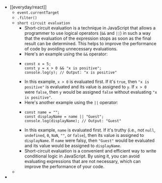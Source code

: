 - [[everyday/react]]
	- `event.currentTarget`
	- `.filter()`
	- `short circuit evaluation`
		- Short-circuit evaluation is a technique in JavaScript that allows a programmer to use logical operators (`&&` and `||`) in such a way that the evaluation of the expression stops as soon as the final result can be determined. This helps to improve the performance of code by avoiding unnecessary evaluations.
		- Here's an example using the `&&` operator:
		- ```
		  const x = 5;
		  const y = x > 0 && "x is positive";
		  console.log(y); // Output: "x is positive"
		  ```
		- In this example, `x > 0` is evaluated first. If it's `true`, then `"x is positive"` is evaluated and its value is assigned to `y`. If `x > 0` were `false`, then `y` would be assigned `false` without evaluating `"x is positive"`.
		- Here's another example using the `||` operator:
		- ```
		  const name = "";
		  const displayName = name || "Guest";
		  console.log(displayName); // Output: "Guest"
		  ```
		- In this example, `name` is evaluated first. If it's truthy (i.e., not `null`, `undefined`, `0`, `NaN`, `""`, or `false`), then its value is assigned to `displayName`. If `name` were falsy, then `"Guest"` would be evaluated and its value would be assigned to `displayName`.
		- Short-circuit evaluation is a convenient and efficient way to write conditional logic in JavaScript. By using it, you can avoid evaluating expressions that are not necessary, which can improve the performance of your code.
	-
-
